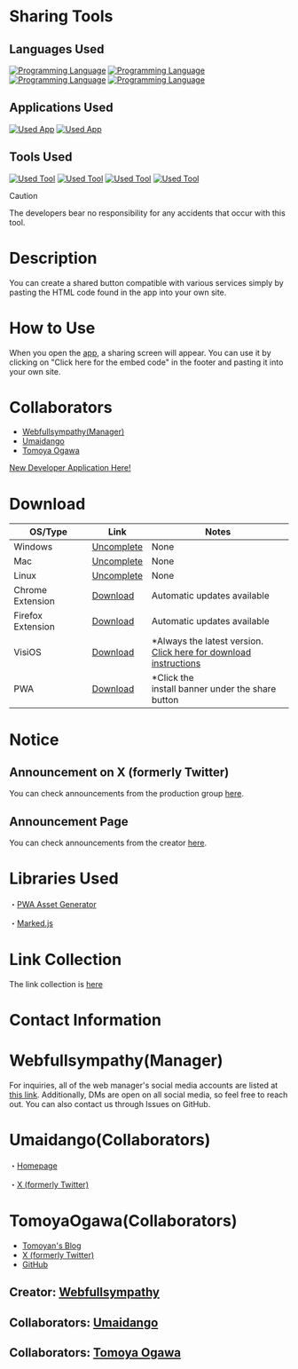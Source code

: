 # Sharing Tools

## Languages Used

[![Programming Language](https://skillicons.dev/icons?i=html)](https://wikipedia.org/wiki/HyperText_Markup_Language)
[![Programming Language](https://skillicons.dev/icons?i=css)](https://wikipedia.org/wiki/Cascading_Style_Sheets)
[![Programming Language](https://skillicons.dev/icons?i=js)](https://wikipedia.org/wiki/JavaScript)
[![Programming Language](https://skillicons.dev/icons?i=php)](https://wikipedia.org/wiki/PHP)

## Applications Used

[![Used App](https://skillicons.dev/icons?i=discord)](https://discord.com)
[![Used App](https://skillicons.dev/icons?i=notion)](https://notion.so/)

## Tools Used

[![Used Tool](https://skillicons.dev/icons?i=electron)](https://electronjs.org)
[![Used Tool](https://skillicons.dev/icons?i=git)](https://git-scm.com/)
[![Used Tool](https://skillicons.dev/icons?i=github)](https://github.com)
[![Used Tool](https://skillicons.dev/icons?i=vscode)](https://code.visualstudio.com/)

>[!CAUTION]
>The developers bear no responsibility for any accidents that occur with this tool.

# Description
You can create a shared button compatible with various services simply by pasting the HTML code found in the app into your own site.

# How to Use
When you open the [app](https://share-tool.net), a sharing screen will appear.
You can use it by clicking on "Click here for the embed code" in the footer and pasting it into your own site.

# Collaborators

- [Webfullsympathy(Manager)](#WebfullsympathyManager)
- [Umaidango](#UmaidangoCollaborators)
- [Tomoya Ogawa](#TomoyaOgawaCollaborators)

[New Developer Application Here!](https://share-tool.net/dev/new)

# Download
|OS/Type|Link|Notes|
|-|-|-|
|Windows|[Uncomplete]()|None|
|Mac|[Uncomplete]()|None|
|Linux|[Uncomplete]()|None|
|Chrome Extension|[Download](https://chromewebstore.google.com/detail/folhpgnfkkbpgchbambnjdkaaleaefgh)|Automatic updates available|
|Firefox Extension|[Download](https://addons.mozilla.org/ja/firefox/addon/%E5%85%B1%E6%9C%89%E3%83%84%E3%83%BC%E3%83%AB-share-tool/)|Automatic updates available|
|VisiOS|[Download](https://github.com/webfullsympathy/share-tool/releases/download/v3.5/share-tool.visiapp)|*Always the latest version.<br>[Click here for download instructions](https://github.com/webfullsympathy/webfullsympathy/blob/main/post/visios/app_download.md)|
|PWA|[Download](https://share-tool.net)|*Click the<br>install banner under the share button|

# Notice

## Announcement on X (formerly Twitter)
You can check announcements from the production group [here](https://x.com/search?q=%23%E5%85%B1%E6%9C%89%E3%83%84%E3%83%BC%E3%83%AB_%E3%82%A6%E3%82%A7%E3%83%96%E5%AE%8C%E7%90%86).

## Announcement Page
You can check announcements from the creator [here](https://flawless-pancake-f2b.notion.site/1166e1c012538078af71d00a6849647b).

# Libraries Used
・[PWA Asset Generator](https://github.com/elegantapp/pwa-asset-generator)

・[Marked.js](https://github.com/markedjs/marked)

# Link Collection
The link collection is [here](https://lit.link/sharetool)

# Contact Information

# Webfullsympathy(Manager)
For inquiries, all of the web manager's social media accounts are listed at [this link](https://link.webfullsympathy.com).
Additionally, DMs are open on all social media, so feel free to reach out. You can also contact us through Issues on GitHub.

# Umaidango(Collaborators)
・[Homepage](https://umaidango.github.io/me/)

・[X (formerly Twitter)](https://x.com/dango12_dango)

# TomoyaOgawa(Collaborators)

- [Tomoyan's Blog](https://ogatomo.net)
- [X (formerly Twitter)](https://x.com/ogatomo21)
- [GitHub](https://github.com/ogatomo21)

## Creator: [Webfullsympathy](https://webfullsympathy.github.io/)
## Collaborators: [Umaidango](https://umaidango.github.io/me/)
## Collaborators: [Tomoya Ogawa](https://ogatomo.net)
